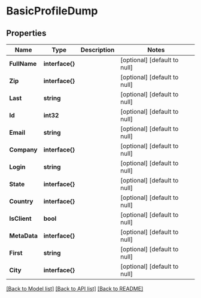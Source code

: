 # BasicProfileDump

## Properties
Name | Type | Description | Notes
------------ | ------------- | ------------- | -------------
**FullName** | **interface{}** |  | [optional] [default to null]
**Zip** | **interface{}** |  | [optional] [default to null]
**Last** | **string** |  | [optional] [default to null]
**Id** | **int32** |  | [optional] [default to null]
**Email** | **string** |  | [optional] [default to null]
**Company** | **interface{}** |  | [optional] [default to null]
**Login** | **string** |  | [optional] [default to null]
**State** | **interface{}** |  | [optional] [default to null]
**Country** | **interface{}** |  | [optional] [default to null]
**IsClient** | **bool** |  | [optional] [default to null]
**MetaData** | **interface{}** |  | [optional] [default to null]
**First** | **string** |  | [optional] [default to null]
**City** | **interface{}** |  | [optional] [default to null]

[[Back to Model list]](../README.md#documentation-for-models) [[Back to API list]](../README.md#documentation-for-api-endpoints) [[Back to README]](../README.md)


